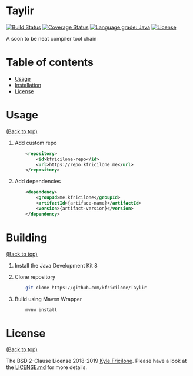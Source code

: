 # Taylir

[![Build Status](https://travis-ci.com/kfricilone/Taylir.svg?branch=master)](https://travis-ci.com/kfricilone/Taylir)
[![Coverage Status](https://coveralls.io/repos/github/kfricilone/Taylir/badge.svg?branch=master)](https://coveralls.io/github/kfricilone/Taylir?branch=master)
[![Language grade: Java](https://img.shields.io/lgtm/grade/java/g/kfricilone/Taylir.svg?logo=lgtm&logoWidth=18)](https://lgtm.com/projects/g/kfricilone/Taylir/context:java)
[![License](https://img.shields.io/badge/License-BSD%202--Clause-orange.svg)](https://opensource.org/licenses/BSD-2-Clause)

A soon to be neat compiler tool chain

# Table of contents

-   [Usage](#usage)
-   [Installation](#installation)
-   [License](#license)

# Usage

[(Back to top)](#table-of-contents)

1.  Add custom repo

    ```xml
        <repository>
            <id>kfricilone-repo</id>
            <url>https://repo.kfricilone.me</url>
        </repository>
    ```

2.  Add dependencies

    ```xml
        <dependency>
            <groupId>me.kfricilone</groupId>
            <artifactId>{artiface-name}</artifactId>
            <version>{artifact-version}</version>
        </dependency>
    ```

# Building

[(Back to top)](#table-of-contents)

1.  Install the Java Development Kit 8
2.  Clone repository

    ```bash
        git clone https://github.com/kfricilone/Taylir
    ```

3.  Build using Maven Wrapper

    ```bash
        mvnw install
    ```

# License

[(Back to top)](#table-of-contents)

The BSD 2-Clause License 2018-2019 [Kyle Fricilone](https://github.com/kfricilone/). Please have a look at the [LICENSE.md](LICENSE.md) for more details.
